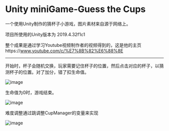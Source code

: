 # Unity miniGame-Guess the Cups
 一个使用Unity制作的猜杯子小游戏，图片素材来自源于网络上。
 
 项目所使用的Unity版本为 2019.4.32f1c1
 
 整个成果是通过学习Youtube视频制作者的视频得到的，这是他的主页https://www.youtube.com/c/%E7%8B%82%E6%88%8E 
 
 ---
 
 开始时，杯子会随机交换，玩家需要记住杯子的位置，然后点击对应的杯子，以猜测杯子的位置。对了加分，错了扣生命值。
 
![image](https://user-images.githubusercontent.com/59006834/183242586-79631cbc-8be3-4fac-9d04-a0e95fd79502.png)

生命值为0时，游戏结束。

![image](https://user-images.githubusercontent.com/59006834/183242595-0c1047e5-f057-486d-a58d-8fafa2a8697f.png)


难度调整通过跳调整CupManager的变量来实现

![image](https://user-images.githubusercontent.com/59006834/183242618-14cdc75e-83bd-4411-bfbb-1f4dd0cd6aa4.png)
